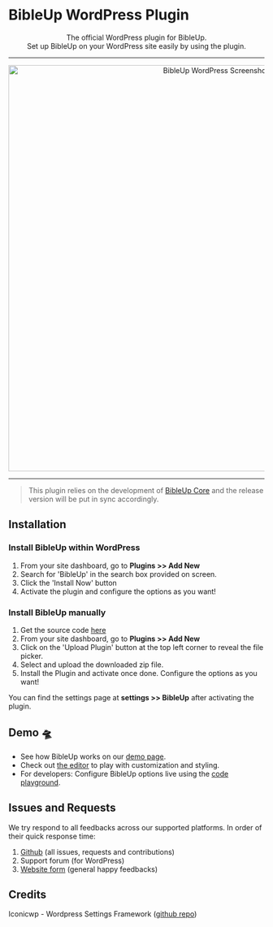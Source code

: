 # BibleUp WordPress Plugin

<div align="center">
The official WordPress plugin for BibleUp.<br>
Set up BibleUp on your WordPress site easily by using the plugin.
</div>

---
<div align="center">
<img src="https://user-images.githubusercontent.com/67844971/214540506-cd2fa32d-3e09-4d2e-af5f-b4a1c736ef6d.png" alt="BibleUp WordPress Screenshot" width="800px" align="center"/>
</div>

---

> This plugin relies on the development of [BibleUp Core](https://github.com/bibleup/bibleup) and the release version will be put in sync accordingly.


## Installation
### Install BibleUp within WordPress
1) From your site dashboard, go to **Plugins >> Add New**
2) Search for 'BibleUp' in the search box provided on screen.
3) Click the 'Install Now' button
4) Activate the plugin and configure the options as you want!

### Install BibleUp manually
1) Get the source code [here](https://downloads.wordpress.org/plugin/bibleup.zip)
2) From your site dashboard, go to **Plugins >> Add New**
3) Click on the 'Upload Plugin' button at the top left corner to reveal the file picker.
4) Select and upload the downloaded zip file.
5) Install the Plugin and activate once done. Configure the options as you want!

You can find the settings page at **settings >> BibleUp** after activating the plugin.

## Demo 🛸

 - See how BibleUp works on our [demo page](https://bibleup.netlify.app/demo).
 - Check out [the editor](https://bibleup.netlify.app/demo/editor) to play with customization and styling.
 - For developers: Configure BibleUp options live using the [code playground](https://stackblitz.com/edit/bibleup).

## Issues and Requests
We try respond to all feedbacks across our supported platforms.
In order of their quick response time:

 1. [Github](https://github.com/bibleup/wordpress/issues) (all issues, requests and contributions)
 2. Support forum (for WordPress)
 3. [Website form](https://bibleup.netlify.app/#contact) (general happy feedbacks)

 ## Credits
 Iconicwp - Wordpress Settings Framework ([github repo](https://github.com/iconicwp/WordPress-Settings-Framework))

